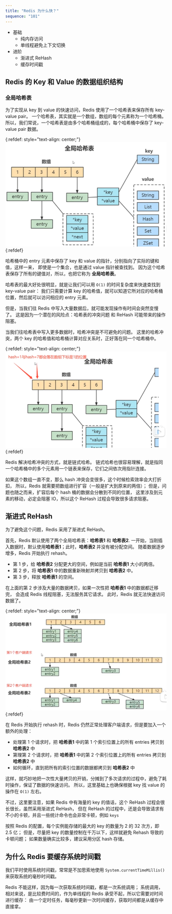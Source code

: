 ```yaml
---
title: "Redis 为什么快？"
sequence: "101"
---
```


- 基础
    - 纯内存访问
    - 单线程避免上下文切换
- 进阶
    - 渐进式 ReHash
    - 缓存时间戳

## Redis 的 Key 和 Value 的数据组织结构

### 全局哈希表

为了实现从 key 到 value 的快速访问，Redis 使用了一个哈希表来保存所有 key-value pair。
一个哈希表，其实就是一个数组，数组的每个元素称为一个哈希桶。
所以，我们常说，一个哈希表是由多个哈希桶组成的，每个哈希桶中保存了 key-value pair 数据。

{:refdef: style="text-align: center;"}
![](/assets/images/redis/mechanism/redis-global-hash-table.png)
{:refdef}

哈希桶中的 entry 元素中保存了 key 和 value 的指针，分别指向了实际的键和值，这样一来，
即使是一个集合，也是通过 value 指针被查找到。
因为这个哈希表保存了所有的键值对，所以，也把它称为 **全局哈希表**。

哈希表的最大好处很明显，就是让我们可以用 `O(1)` 的时间复杂度来快速查找到 key-value pair：
我们只需要计算 key 的哈希值，就可以知道它所对应的哈希桶位置，然后就可以访问相应的 entry 元素。

但是，当我们往 Redis 中写入大量数据后，就可能发现操作有时间会突然变慢了。
这是因为一个潜在的风险点：哈希表的冲突问题 和 ReHash 可能带来的操作阻塞。

当我们往哈希表中写入更多数据时，哈希冲突是不可避免的问题。
这里的哈希冲突，两个 key 的哈希值和哈希桶计算对应关系时，正好落在同一个哈希桶中。

{:refdef: style="text-align: center;"}
![](/assets/images/redis/mechanism/redis-global-hash-table-hash-collision.png)
{:refdef}

Redis 解决哈希冲突的方式，就是链式哈希。
链式哈希也很容易理解，就是指同一个哈希桶中的多个元素用一个链表来保存，它们之间依次用指针连接。

如果这个数组一直不变，那么 hash 冲突会变很多，这个时候检索效率会大打折扣，
所以，Redis 就需要把数组进行扩容（一般是扩大到原来的两倍）；
但是，问题也随之而来，扩容后每个 hash 桶的数据会分散到不同的位置，
这里涉及到元素的移动，必定会阻塞 IO，所以这个 ReHash 过程会导致很多请求阻塞。

## 渐进式 ReHash

为了避免这个问题，Redis 采用了渐进式 ReHash。

首先，Redis 默认使用了两个全局哈希表：**哈希表1** 和 **哈希表2**.
一开始，当刚插入数据时，默认使用**哈希表1**；此时，**哈希表2** 并没有被分配空间。
随着数据逐步增多，Redis 开始执行 rehash。

- 第 1 步，给 **哈希表2** 分配更大的空间，例如是当前 **哈希表1** 大小的两倍。
- 第 2 步，将 **哈希表1** 中的数据重新映射并拷贝到 **哈希表2** 中。
- 第 3 步，释放 **哈希表1** 的空间。

在上面的第 2 步涉及大量的数据拷贝，如果一次性把 **哈希表1** 中的数据都迁移完，
会造成 Redis 线程阻塞，无法服务其它请求。
此时，Redis 就无法快速访问数据了。

{:refdef: style="text-align: center;"}
![](/assets/images/redis/mechanism/redis-global-hash-table-rehash.png)
{:refdef}

在 Redis 开始执行 rehash 时，Redis 仍然正常处理客户端请求，但是要加入一个额外的处理：

- 处理第 1 个请求时，把 **哈希表1** 中的第 1 个索引位置上的所有 entries 拷贝到 **哈希表2** 中
- 第理第 2 个请求时，把 **哈希表1** 中的第 2 个索引位置上的所有 entries 拷贝到 **哈希表2** 中
- 如何循环，直到把所有的索引位置的数据都拷贝到 **哈希表2** 中

这样，就巧妙地把一次性大量拷贝的开销，分摊到了多次请求的过程中，避免了耗时操作，保证了数据的快速访问。
所以，这里基础上也确保根据 key 找 value 的操作在 `O(1)` 左右。

不过，这里要注意，如果 Redis 中有海量的 key 的值话，这个 ReHash 过程会很长很长，虽然采用渐进式 ReHash，
但在 ReHash 的过程中，还是会导致请求有不小的卡顿，并且一些统计命令也会非常卡顿，例如 `keys`

按照 Redis 的配置，每个实例能存储的最大的 key 的数量为 2 的 32 次方，即 2.5 亿；
但是，尽量把 key 的数量控制在千万以下，这样就避免 Rehash 导致的卡顿问题；
如果数量确实比较多，建议采用分区 hash 存储。


## 为什么 Redis 要缓存系统时间戳

我们平时使用系统时间戳，常常是不加思索地使用 `System.currentTimeMillis()` 来获取系统的毫秒时间戳。

Redis 不能这样，因为每一次获取系统时间戳，都是一次系统调用；
系统调用，相对来说，是比较费时间的，作为单线程的 Redis 承受不起，所以它需要对时间进行缓存：
由一个定时任务，每毫秒更新一次时间缓存，获取时间都是从缓存中直接拿。



